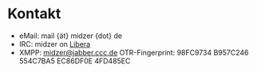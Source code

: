 # Kontakt

* eMail: mail {ät} midzer {dot} de
* IRC: midzer on [Libera](https://libera.chat)
* XMPP: midzer@jabber.ccc.de OTR-Fingerprint: 98FC9734 B957C246 554C7BA5 EC86DF0E 4FD485EC
